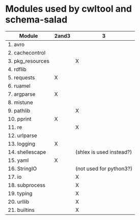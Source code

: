 # Modules used by cwltool and schema-salad

|Module|2and3|3      |
|-------|------|-------|
|1. avro|  |     |
|2. cachecontrol|||
|3. pkg_resources||X|
|4. rdflib||       |
|5. requests| X |    |
|6. ruamel||       |
|7. argparse|X|    |
|8. mistune||      |
|9. pathlib||X     |
|10. pprint|X|     |
|11. re||X         |
|12. urlparse||    |
|13. logging|X|    |
|14. shellescape||(shlex is used instead?) |
|15. yaml|X|       |
|16. StringIO||(not used for python3?)    |
|17. io||X         |
|18. subprocess||X |
|19. typing||X     |
|20. urllib||X     |
|21. builtins||X   |